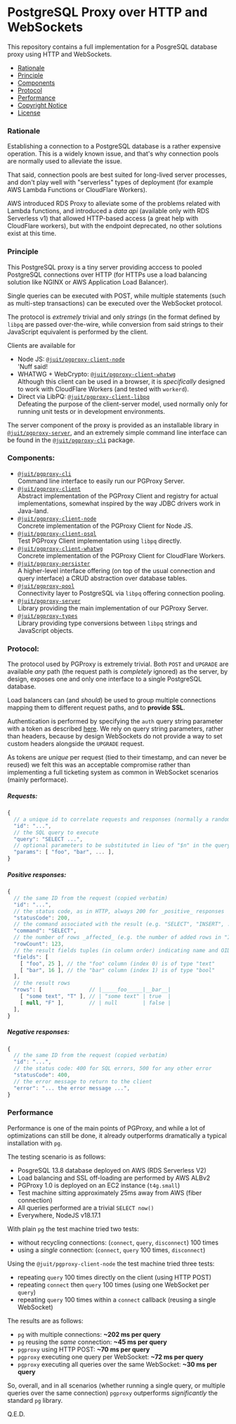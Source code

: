 # PostgreSQL Proxy over HTTP and WebSockets

This repository contains a full implementation for a PosgreSQL database proxy
using HTTP and WebSockets.

* [Rationale](#rationale)
* [Principle](#principle)
* [Components](#components)
* [Protocol](#protocol)
* [Performance](#performance)
* [Copyright Notice](NOTICE.md)
* [License](LICENSE.md)

### Rationale

Establishing a connection to a PostgreSQL database is a rather expensive
operation. This is a widely known issue, and that's why connection pools are
normally used to alleviate the issue.

That said, connection pools are best suited for long-lived server processes,
and don't play well with "serverless" types of deployment (for example AWS
Lambda Functions or CloudFlare Workers).

AWS introduced RDS Proxy to alleviate some of the problems related with Lambda
functions, and introduced a _data api_ (available only with RDS Serverless v1)
that allowed HTTP-based access (a great help with CloudFlare workers), but with
the endpoint deprecated, no other solutions exist at this time.

### Principle

This PostgreSQL proxy is a tiny server providing acccess to pooled PostgreSQL
connections over HTTP (for HTTPs use a load balancing solution like NGINX or
AWS Application Load Balancer).

Single queries can be executed with POST, while multiple statements (such as
multi-step transactions) can be executed over the WebSocket protocol.

The protocol is _extremely_ trivial and only _strings_ (in the format defined
by `libpq` are passed over-the-wire, while conversion from said strings to
their JavaScript equivalent is performed by the client.

Clients are available for

* Node JS: [`@juit/pgproxy-client-node`](./workspaces/node) \
  'Nuff said!
* WHATWG + WebCrypto: [`@juit/pgproxy-client-whatwg`](./workspaces/whatwg) \
  Although this client can be used in a browser, it is _specifically_ designed
  to work with CloudFlare Workers (and tested with `workerd`).
* Direct via LibPQ: [`@juit/pgproxy-client-libpq`](./workspaces/libpq) \
  Defeating the purpose of the client-server model, used normally only for
  running unit tests or in development environments.

The server component of the proxy is provided as an installable library in
[`@juit/pgproxy-server`](./workspaces/server), and an extremely simple command
line interface can be found in the [`@juit/pgproxy-cli`](./workspaces/cli)
package.

### Components:

* [`@juit/pgproxy-cli`](workspaces/cli/README.md) \
  Command line interface to easily run our PGProxy Server.
* [`@juit/pgproxy-client`](workspaces/client/README.md) \
  Abstract implementation of the PGProxy Client and registry for actual
  implementations, somewhat inspired by the way JDBC drivers work in Java-land.
* [`@juit/pgproxy-client-node`](workspaces/client-node/README.md) \
  Concrete implementation of the PGProxy Client for Node JS.
* [`@juit/pgproxy-client-psql`](workspaces/client-psql/README.md) \
  Test PGProxy Client implementation using `libpq` directly.
* [`@juit/pgproxy-client-whatwg`](workspaces/client-whatwg/README.md) \
  Concrete implementation of the PGProxy Client for CloudFlare Workers.
* [`@juit/pgproxy-persister`](workspaces/persister/README.md) \
  A higher-level interface offering (on top of the usual connection and query
  interface) a CRUD abstraction over database tables.
* [`@juit/pgproxy-pool`](workspaces/pool/README.md) \
  Connectivity layer to PostgreSQL via `libpq` offering connection pooling.
* [`@juit/pgproxy-server`](workspaces/server/README.md) \
  Library providing the main implementation of our PGProxy Server.
* [`@juit/pgproxy-types`](workspaces/types/README.md) \
  Library providing type conversions between `libpq` strings and JavaScript
  objects.


### Protocol:

The protocol used by PGProxy is extremely trivial. Both `POST` and `UPGRADE`
are available _any_ path (the request path is _completely_ ignored) as the
server, by design, exposes one and only one interface to a single PostgreSQL
database.

Load balancers can (and _should_) be used to group multiple connections mapping
them to different request paths, and to **provide SSL**.

Authentication is performed by specifying the `auth` query string parameter with
a token as described [here](./TOKEN.md). We rely on query string parameters,
rather than headers, because by design WebSockets do not provide a way to set
custom headers alongside the `UPGRADE` request.

As tokens are _unique_ per request (tied to their timestamp, and can never be
reused) we felt this was an acceptable compromise rather than implementing a
full ticketing system as common in WebSocket scenarios (mainly performace).

##### Requests:

```js
{
  // a unique id to correlate requests and responses (normally a random UUID)
  "id": "...",
  // the SQL query to execute
  "query": "SELECT ...",
  // optional parameters to be substituted in lieu of "$n" in the query string
  "params": [ "foo", "bar", ... ],
}
```

##### Positive responses:

```js
{
  // the same ID from the request (copied verbatim)
  "id": "...",
  // the status code, as in HTTP, always 200 for _positive_ responses
  "statusCode": 200,
  // the command associated with the result (e.g. "SELECT", "INSERT", ...)
  "command": "SELECT",
  // the number of rows _affected_ (e.g. the number of added rows in "INSERT")
  "rowCount": 123,
  // the result fields tuples (in column order) indicating name and OID
  "fields": [
    [ "foo", 25 ], // the "foo" column (index 0) is of type "text"
    [ "bar", 16 ], // the "bar" column (index 1) is of type "bool"
  ],
  // the result rows
  "rows": [               // |_____foo_____|__bar__|
    [ "some text", "T" ], // | "some text" | true  |
    [ null, "F" ],        // | null        | false |
  ],
}
```

##### Negative responses:

```js
{
  // the same ID from the request (copied verbatim)
  "id": "...",
  // the status code: 400 for SQL errors, 500 for any other error
  "statusCode": 400,
  // the error message to return to the client
  "error": "... the error message ...",
}
```

### Performance

Performance is one of the main points of PGProxy, and while a lot of
optimizations can still be done, it already outperforms dramatically a
typical installation with `pg`.

The testing scenario is as follows:

* PosgreSQL 13.8 database deployed on AWS (RDS Serverless V2)
* Load balancing and SSL off-loading are performed by AWS ALBv2
* PGProxy 1.0 is deployed on an EC2 instance (`t4g.small`)
* Test machine sitting approximately 25ms away from AWS (fiber connection)
* All queries performed are a trivial `SELECT now()`
* Everywhere, NodeJS v18.17.1

With plain `pg` the test machine tried two tests:

* without recycling connections: (`connect`, `query`, `disconnect`) 100 times
* using a _single_ connection: (`connect`, `query` 100 times, `disconnect`)

Using the `@juit/pgproxy-client-node` the test machine tried three tests:

* repeating `query` 100 times directly on the client (using HTTP POST)
* repeating `connect` then `query` 100 times (using one WebSocket per `query`)
* repeating `query` 100 times within a `connect` callback (reusing a single WebSocket)

The results are as follows:

* `pg` with multiple connections: **~202 ms per query**
* `pg` reusing the _same_ connection: **~45 ms per query**
* `pgproxy` using HTTP POST: **~70 ms per query**
* `pgproxy` executing one query per WebSocket: **~72 ms per query**
* `pgproxy` executing all queries over the same WebSocket: **~30 ms per query**

So, overall, and in all scenarios (whether running a single query, or multiple
queries over the same connection) `pgproxy` outperforms _significantly_
the standard `pg` library.

Q.E.D.

